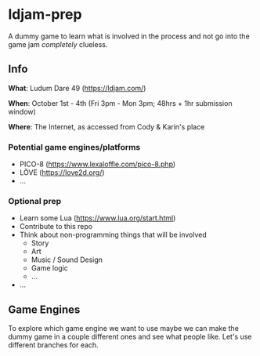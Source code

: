 # ldjam-prep

A dummy game to learn what is involved in the process and not go into the game jam *completely* clueless.

## Info

**What**: Ludum Dare 49 (https://ldjam.com/)

**When**: October 1st - 4th (Fri 3pm - Mon 3pm; 48hrs + 1hr submission window) 

**Where**: The Internet, as accessed from Cody & Karin's place

### Potential game engines/platforms
  - PICO-8 (https://www.lexaloffle.com/pico-8.php)
  - LÖVE (https://love2d.org/)
  - ...

### Optional prep
  - Learn some Lua (https://www.lua.org/start.html)
  - Contribute to this repo
  - Think about non-programming things that will be involved
    - Story
    - Art
    - Music / Sound Design
    - Game logic
    - ...
  - ...

## Game Engines

To explore which game engine we want to use maybe we can make the dummy game in a
couple different ones and see what people like. Let's use different branches for each.
